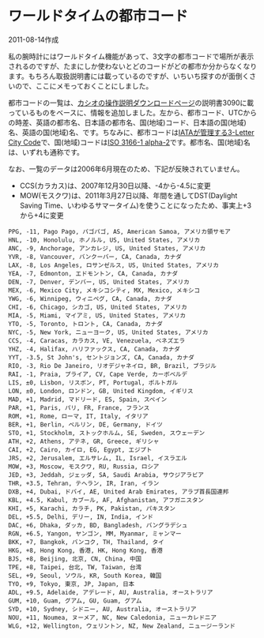 # ワールドタイムの都市コード

2011-08-14作成

私の腕時計にはワールドタイム機能があって、3文字の都市コードで場所が表示されるのですが、たまにしか使わないとどのコードがどの都市か分からなくなります。もちろん取扱説明書には載っているのですが、いちいち探すのが面倒くさいので、ここにメモっておくことにしました。

都市コードの一覧は、[カシオの操作説明ダウンロードページ](http://casio.jp/support/wat/manual/)の説明書3090に載っているものをベースに、情報を追加しました。左から、都市コード、UTCからの時差、英語の都市名、日本語の都市名、国(地域)コード、日本語の国(地域)名、英語の国(地域)名、です。ちなみに、都市コードは[IATAが管理する3-Letter City Code](http://www.iata.org/ps/publications/Pages/code-search.aspx)で、国(地域)コードは[ISO 3166-1 alpha-2](http://www.iso.org/iso/country_codes/iso_3166_code_lists/country_names_and_code_elements.htm)です。都市名、国(地域)名は、いずれも通称です。

なお、一覧のデータは2006年6月現在のため、下記が反映されていません。

- CCS(カラカス)は、2007年12月30日以降、-4から-4.5に変更
- MOW(モスクワ)は、2011年3月27日以降、年間を通してDST(Daylight Saving Time、いわゆるサマータイム)を使うことになったため、事実上+3から+4に変更

```
PPG, -11, Pago Pago, パゴパゴ, AS, American Samoa, アメリカ領サモア
HNL, -10, Honolulu, ホノルル, US, United States, アメリカ
ANC, -9, Anchorage, アンカレジ, US, United States, アメリカ
YVR, -8, Vancouver, バンクーバー, CA, Canada, カナダ
LAX, -8, Los Angeles, ロサンゼルス, US, United States, アメリカ
YEA, -7, Edmonton, エドモントン, CA, Canada, カナダ
DEN, -7, Denver, デンバー, US, United States, アメリカ
MEX, -6, Mexico City, メキシコシティ, MX, Mexico, メキシコ
YWG, -6, Winnipeg, ウィニペグ, CA, Canada, カナダ
CHI, -6, Chicago, シカゴ, US, United States, アメリカ
MIA, -5, Miami, マイアミ, US, United States, アメリカ
YTO, -5, Toronto, トロント, CA, Canada, カナダ
NYC, -5, New York, ニューヨーク, US, United States, アメリカ
CCS, -4, Caracas, カラカス, VE, Venezuela, ベネズエラ
YHZ, -4, Halifax, ハリファックス, CA, Canada, カナダ
YYT, -3.5, St John's, セントジョンズ, CA, Canada, カナダ
RIO, -3, Rio De Janeiro, リオデジャネイロ, BR, Brazil, ブラジル
RAI, -1, Praia, プライア, CV, Cape Verde, カーボベルデ
LIS, ±0, Lisbon, リスボン, PT, Portugal, ポルトガル
LON, ±0, London, ロンドン, GB, United Kingdom, イギリス
MAD, +1, Madrid, マドリード, ES, Spain, スペイン
PAR, +1, Paris, パリ, FR, France, フランス
ROM, +1, Rome, ローマ, IT, Italy, イタリア
BER, +1, Berlin, ベルリン, DE, Germany, ドイツ
STO, +1, Stockholm, ストックホルム, SE, Sweden, スウェーデン
ATH, +2, Athens, アテネ, GR, Greece, ギリシャ
CAI, +2, Cairo, カイロ, EG, Egypt, エジプト
JRS, +2, Jerusalem, エルサレム, IL, Israel, イスラエル
MOW, +3, Moscow, モスクワ, RU, Russia, ロシア
JED, +3, Jeddah, ジェッダ, SA, Saudi Arabia, サウジアラビア
THR, +3.5, Tehran, テヘラン, IR, Iran, イラン
DXB, +4, Dubai, ドバイ, AE, United Arab Emirates, アラブ首長国連邦
KBL, +4.5, Kabul, カブール, AF, Afghanistan, アフガニスタン
KHI, +5, Karachi, カラチ, PK, Pakistan, パキスタン
DEL, +5.5, Delhi, デリー, IN, India, インド
DAC, +6, Dhaka, ダッカ, BD, Bangladesh, バングラデシュ
RGN, +6.5, Yangon, ヤンゴン, MM, Myanmar, ミャンマー
BKK, +7, Bangkok, バンコク, TH, Thailand, タイ
HKG, +8, Hong Kong, 香港, HK, Hong Kong, 香港
BJS, +8, Beijing, 北京, CN, China, 中国
TPE, +8, Taipei, 台北, TW, Taiwan, 台湾
SEL, +9, Seoul, ソウル, KR, South Korea, 韓国
TYO, +9, Tokyo, 東京, JP, Japan, 日本
ADL, +9.5, Adelaide, アデレード, AU, Australia, オーストラリア
GUM, +10, Guam, グアム, GU, Guam, グアム
SYD, +10, Sydney, シドニー, AU, Australia, オーストラリア
NOU, +11, Noumea, ヌーメア, NC, New Caledonia, ニューカレドニア
WLG, +12, Wellington, ウェリントン, NZ, New Zealand, ニュージーランド
```
